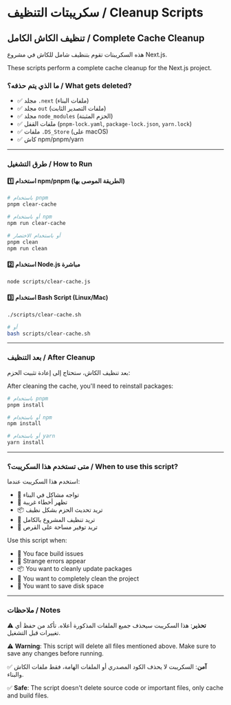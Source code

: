 # سكريبتات التنظيف / Cleanup Scripts

## تنظيف الكاش الكامل / Complete Cache Cleanup

هذه السكريبتات تقوم بتنظيف شامل للكاش في مشروع Next.js.

These scripts perform a complete cache cleanup for the Next.js project.

### ما الذي يتم حذفه؟ / What gets deleted?

- ✅ مجلد `.next` (ملفات البناء)
- ✅ مجلد `out` (ملفات التصدير الثابت)
- ✅ مجلد `node_modules` (الحزم المثبتة)
- ✅ ملفات القفل (`pnpm-lock.yaml`, `package-lock.json`, `yarn.lock`)
- ✅ ملفات `.DS_Store` (على macOS)
- ✅ كاش npm/pnpm/yarn

---

### طرق التشغيل / How to Run

#### 1️⃣ استخدام npm/pnpm (الطريقة الموصى بها)

```bash
# باستخدام pnpm
pnpm clear-cache

# أو باستخدام npm
npm run clear-cache

# أو باستخدام الاختصار
pnpm clean
npm run clean
```

#### 2️⃣ استخدام Node.js مباشرة

```bash
node scripts/clear-cache.js
```

#### 3️⃣ استخدام Bash Script (Linux/Mac)

```bash
./scripts/clear-cache.sh

# أو
bash scripts/clear-cache.sh
```

---

### بعد التنظيف / After Cleanup

بعد تنظيف الكاش، ستحتاج إلى إعادة تثبيت الحزم:

After cleaning the cache, you'll need to reinstall packages:

```bash
# باستخدام pnpm
pnpm install

# أو باستخدام npm
npm install

# أو باستخدام yarn
yarn install
```

---

### متى تستخدم هذا السكريبت؟ / When to use this script?

استخدم هذا السكريبت عندما:
- 🔄 تواجه مشاكل في البناء
- 🐛 تظهر أخطاء غريبة
- 📦 تريد تحديث الحزم بشكل نظيف
- 🧹 تريد تنظيف المشروع بالكامل
- 💾 تريد توفير مساحة على القرص

Use this script when:
- 🔄 You face build issues
- 🐛 Strange errors appear
- 📦 You want to cleanly update packages
- 🧹 You want to completely clean the project
- 💾 You want to save disk space

---

### ملاحظات / Notes

⚠️ **تحذير**: هذا السكريبت سيحذف جميع الملفات المذكورة أعلاه. تأكد من حفظ أي تغييرات قبل التشغيل.

⚠️ **Warning**: This script will delete all files mentioned above. Make sure to save any changes before running.

✅ **آمن**: السكريبت لا يحذف الكود المصدري أو الملفات الهامة، فقط ملفات الكاش والبناء.

✅ **Safe**: The script doesn't delete source code or important files, only cache and build files.
